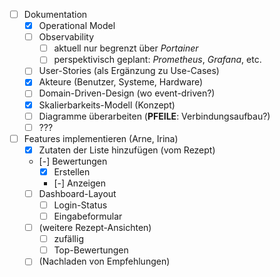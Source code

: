 - [ ] Dokumentation
  - [x] Operational Model
  - [ ] Observability
    - [ ] aktuell nur begrenzt über *Portainer*
    - [ ] perspektivisch geplant: *Prometheus*, *Grafana*, etc.
  - [ ] User-Stories (als Ergänzung zu Use-Cases)
  - [x] Akteure (Benutzer, Systeme, Hardware)
  - [ ] Domain-Driven-Design (wo event-driven?)
  - [x] Skalierbarkeits-Modell (Konzept)
  - [ ] Diagramme überarbeiten (**PFEILE**: Verbindungsaufbau?)
  - [ ] ???
- [ ] Features implementieren (Arne, Irina)
  - [x] Zutaten der Liste hinzufügen (vom Rezept)
  - [-] Bewertungen
    - [x] Erstellen
    - [-] Anzeigen
  - [ ] Dashboard-Layout
    - [ ] Login-Status
    - [ ] Eingabeformular
  - [ ] (weitere Rezept-Ansichten)
    - [ ] zufällig
    - [ ] Top-Bewertungen
  - [ ] (Nachladen von Empfehlungen)